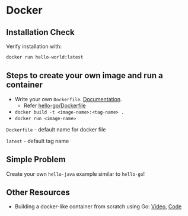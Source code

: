 # Docker

## Installation Check

Verify installation with:

```bash
docker run hello-world:latest
```

## Steps to create your own image and run a container

* Write your own `Dockerfile`. [Documentation](https://docs.docker.com/engine/reference/builder).
  - Refer [hello-go/Dockerfile](https://github.com/AgarwalConsulting/java-training/blob/master/code-samples/08-Docker/hello-go/Dockerfile)
* `docker build -t <image-name>:<tag-name> .`
* `docker run <image-name>`

`Dockerfile` - default name for docker file

`latest` - default tag name

## Simple Problem

Create your own `hello-java` example similar to `hello-go`!

## Other Resources

* Building a docker-like container from scratch using Go: [Video](https://www.youtube.com/watch?v=MHv6cWjvQjM&t=1316s), [Code](https://github.com/lizrice/containers-from-scratch)
